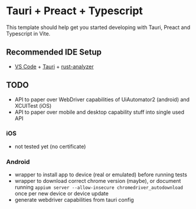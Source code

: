 # Tauri + Preact + Typescript

This template should help get you started developing with Tauri, Preact and Typescript in Vite.

## Recommended IDE Setup

- [VS Code](https://code.visualstudio.com/) + [Tauri](https://marketplace.visualstudio.com/items?itemName=tauri-apps.tauri-vscode) + [rust-analyzer](https://marketplace.visualstudio.com/items?itemName=rust-lang.rust-analyzer)

## TODO

* API to paper over WebDriver capabilities of UiAutomator2 (android) and XCUITest (iOS)
* API to paper over mobile and desktop capability stuff into single used API

### iOS

* not tested yet (no certificate)

### Android

* wrapper to install app to device (real or emulated) before running tests
* wrapper to download correct chrome version (maybe), or document running `appium server --allow-insecure chromedriver_autodownload` once per new device or device update
* generate webdriver capabilities from tauri config
